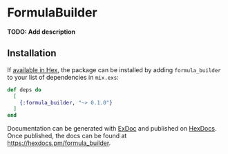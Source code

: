 # FormulaBuilder

**TODO: Add description**

## Installation

If [available in Hex](https://hex.pm/docs/publish), the package can be installed
by adding `formula_builder` to your list of dependencies in `mix.exs`:

```elixir
def deps do
  [
    {:formula_builder, "~> 0.1.0"}
  ]
end
```

Documentation can be generated with [ExDoc](https://github.com/elixir-lang/ex_doc)
and published on [HexDocs](https://hexdocs.pm). Once published, the docs can
be found at <https://hexdocs.pm/formula_builder>.

